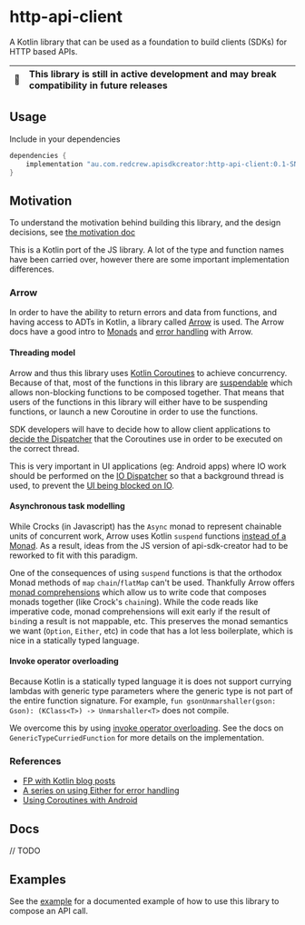 #  http-api-client

A Kotlin library that can be used as a foundation to build clients (SDKs) for HTTP based APIs.

| :memo: | This library is still in active development and may break compatibility in future releases |
|--------|:------------------------------------------------------------------------------------------|

## Usage

Include in your dependencies

```groovy
dependencies {
    implementation "au.com.redcrew.apisdkcreator:http-api-client:0.1-SNAPSHOT"
}
```

## Motivation

To understand the motivation behind building this library, and the design decisions, see
[the motivation doc](https://github.com/RedCrewOS/api-sdk-creator-js/blob/main/http-api-client/docs/motivation.md)

This is a Kotlin port of the JS library. A lot of the type and function names have been carried over, however there are
some important implementation differences.

### Arrow

In order to have the ability to return errors and data from functions, and having access to ADTs in Kotlin, a library
called [Arrow](https://arrow-kt.io/docs/core/) is used. The Arrow docs have a good intro to [Monads](https://arrow-kt.io/docs/patterns/monads/)
and [error handling](https://arrow-kt.io/docs/patterns/error_handling/) with Arrow.

#### Threading model

Arrow and thus this library uses [Kotlin Coroutines](https://kotlinlang.org/docs/coroutines-basics.html) to achieve
concurrency. Because of that, most of the functions in this library are [suspendable](https://kotlinlang.org/docs/composing-suspending-functions.html)
which allows non-blocking functions to be composed together. That means that users of the functions in this library
will either have to be suspending functions, or launch a new Coroutine in order to use the functions.

SDK developers will have to decide how to allow client applications to [decide the Dispatcher](https://kotlinlang.org/docs/coroutine-context-and-dispatchers.html#unconfined-vs-confined-dispatcher) that the Coroutines use in order to be executed on the correct thread.

This is very important in UI applications (eg: Android apps) where IO work should be performed on the 
[IO Dispatcher](https://developer.android.com/kotlin/coroutines) so that a background thread is used, to prevent the 
[UI being blocked on IO](https://developer.android.com/kotlin/coroutines/coroutines-best-practices#main-safe).

#### Asynchronous task modelling

While Crocks (in Javascript) has the `Async` monad to represent chainable units of concurrent work, Arrow uses Kotlin
`suspend` functions [instead of a Monad](https://arrow-kt.io/docs/effects/io/).  As a result, ideas from the JS version 
of api-sdk-creator had to be reworked to fit with this paradigm.

One of the consequences of using `suspend` functions is that the orthodox Monad methods of `map` `chain`/`flatMap` can't
be used. Thankfully Arrow offers [monad comprehensions](https://arrow-kt.io/docs/patterns/monad_comprehensions/)
which allow us to write code that composes monads together (like Crock's `chain`ing). While the code reads like imperative
code, monad comprehensions will exit early if the result of `bind`ing a result is not mappable, etc. This preserves the
monad semantics we want (`Option`, `Either`, etc) in code that has a lot less boilerplate, which is nice in a statically
typed language.

#### Invoke operator overloading

Because Kotlin is a statically typed language it is does not support currying lambdas with generic type parameters where
the generic type is not part of the entire function signature. For example, 
`fun gsonUnmarshaller(gson: Gson): (KClass<T>) -> Unmarshaller<T>` does not compile.

We overcome this by using [invoke operator overloading](ttps://kotlinlang.org/docs/operator-overloading.html#invoke-operator).
See the docs on `GenericTypeCurriedFunction` for more details on the implementation.

### References

- [FP with Kotlin blog posts](https://mattmoore.io/blog/category/Functional+Programming)
- [A series on using Either for error handling](http://oneeyedmen.com/failure-is-not-an-option-part-1.html)
- [Using Coroutines with Android](https://medium.com/androiddevelopers/coroutines-on-android-part-i-getting-the-background-3e0e54d20bb)

## Docs

// TODO

## Examples

See the [example](../example) for a documented example of how to use this library to compose an API call.
